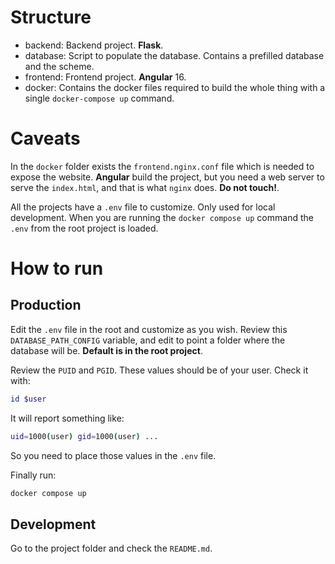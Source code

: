 # Structure

- backend: Backend project. **Flask**.
- database: Script to populate the database. Contains a prefilled database and the scheme.
- frontend: Frontend project. **Angular** 16.
- docker: Contains the docker files required to build the whole thing with a single `docker-compose up` command.

# Caveats

In the `docker` folder exists the `frontend.nginx.conf` file which is needed to expose the website. **Angular** build the project, but you need a web server to serve the `index.html`, and that is what `nginx` does. **Do not touch!**.

All the projects have a `.env` file to customize. Only used for local development. When you are running the `docker compose up` command the `.env` from the root project is loaded. 

# How to run

## Production

Edit the `.env` file in the root and customize as you wish.
Review this `DATABASE_PATH_CONFIG` variable, and edit to point a folder where the database will be. **Default is in the root project**.

Review the `PUID` and `PGID`. These values should be of your user. Check it with:

```bash
id $user
```

It will report something like:

```bash
uid=1000(user) gid=1000(user) ...
```

So you need to place those values in the `.env` file.

Finally run:

```bash
docker compose up
```

## Development

Go to the project folder and check the `README.md`.